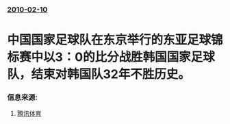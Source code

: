 ### [2010-02-10](/news/2010/02/10/index.md)

##### 
#  中国国家足球队在东京举行的东亚足球锦标赛中以3：0的比分战胜韩国国家足球队，结束对韩国队32年不胜历史。 




### 信息来源:

1. [腾讯体育](http://sports.qq.com/a/20100210/001091.htm)

